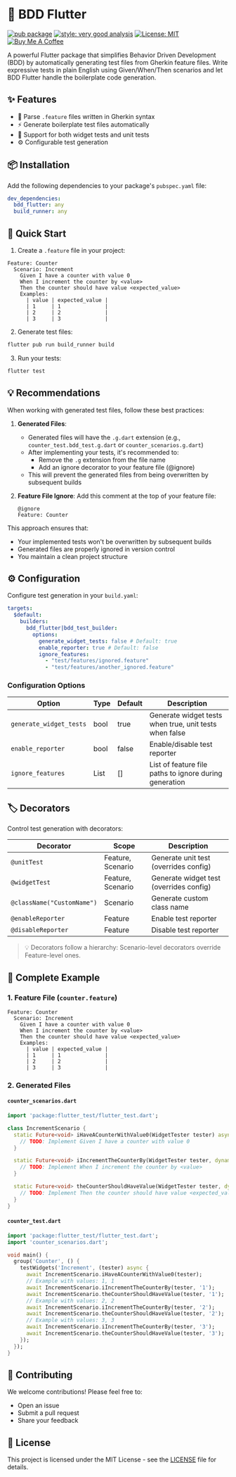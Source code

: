 # 🚀 BDD Flutter

[![pub package](https://img.shields.io/pub/v/bdd_flutter.svg)](https://pub.dev/packages/bdd_flutter)
[![style: very good analysis](https://img.shields.io/badge/style-very_good_analysis-B22C89.svg)](https://pub.dev/packages/very_good_analysis)
[![License: MIT](https://img.shields.io/badge/License-MIT-yellow.svg)](https://opensource.org/licenses/MIT)
[![Buy Me A Coffee](https://www.buymeacoffee.com/assets/img/custom_images/orange_img.png)](https://www.buymeacoffee.com/samderlust)

A powerful Flutter package that simplifies Behavior Driven Development (BDD) by automatically generating test files from Gherkin feature files. Write expressive tests in plain English using Given/When/Then scenarios and let BDD Flutter handle the boilerplate code generation.

## ✨ Features

- 📝 Parse `.feature` files written in Gherkin syntax
- ⚡ Generate boilerplate test files automatically
- 🧪 Support for both widget tests and unit tests
- ⚙️ Configurable test generation

## 📦 Installation

Add the following dependencies to your package's `pubspec.yaml` file:

```yaml
dev_dependencies:
  bdd_flutter: any
  build_runner: any
```

## 🚀 Quick Start

1. Create a `.feature` file in your project:

```gherkin
Feature: Counter
  Scenario: Increment
    Given I have a counter with value 0
    When I increment the counter by <value>
    Then the counter should have value <expected_value>
    Examples:
      | value | expected_value |
      | 1     | 1              |
      | 2     | 2              |
      | 3     | 3              |
```

2. Generate test files:

```bash
flutter pub run build_runner build
```

3. Run your tests:

```bash
flutter test
```

## 💡 Recommendations

When working with generated test files, follow these best practices:

1. **Generated Files**:

   - Generated files will have the `.g.dart` extension (e.g., `counter_test.bdd_test.g.dart` or `counter_scenarios.g.dart`)
   - After implementing your tests, it's recommended to:
     - Remove the `.g` extension from the file name
     - Add an ignore decorator to your feature file (@ignore)
   - This will prevent the generated files from being overwritten by subsequent builds

2. **Feature File Ignore**:
   Add this comment at the top of your feature file:
   ```gherkin
   @ignore
   Feature: Counter
   ```

This approach ensures that:

- Your implemented tests won't be overwritten by subsequent builds
- Generated files are properly ignored in version control
- You maintain a clean project structure

## ⚙️ Configuration

Configure test generation in your `build.yaml`:

```yaml
targets:
  $default:
    builders:
      bdd_flutter|bdd_test_builder:
        options:
          generate_widget_tests: false # Default: true
          enable_reporter: true # Default: false
          ignore_features:
            - "test/features/ignored.feature"
            - "test/features/another_ignored.feature"
```

### Configuration Options

| Option                  | Type | Default | Description                                            |
| ----------------------- | ---- | ------- | ------------------------------------------------------ |
| `generate_widget_tests` | bool | true    | Generate widget tests when true, unit tests when false |
| `enable_reporter`       | bool | false   | Enable/disable test reporter                           |
| `ignore_features`       | List | []      | List of feature file paths to ignore during generation |

## 🏷️ Decorators

Control test generation with decorators:

| Decorator                  | Scope             | Description                             |
| -------------------------- | ----------------- | --------------------------------------- |
| `@unitTest`                | Feature, Scenario | Generate unit test (overrides config)   |
| `@widgetTest`              | Feature, Scenario | Generate widget test (overrides config) |
| `@className("CustomName")` | Scenario          | Generate custom class name              |
| `@enableReporter`          | Feature           | Enable test reporter                    |
| `@disableReporter`         | Feature           | Disable test reporter                   |

> 💡 Decorators follow a hierarchy: Scenario-level decorators override Feature-level ones.

## 📝 Complete Example

### 1. Feature File (`counter.feature`)

```gherkin
Feature: Counter
  Scenario: Increment
    Given I have a counter with value 0
    When I increment the counter by <value>
    Then the counter should have value <expected_value>
    Examples:
      | value | expected_value |
      | 1     | 1              |
      | 2     | 2              |
      | 3     | 3              |
```

### 2. Generated Files

#### `counter_scenarios.dart`

```dart
import 'package:flutter_test/flutter_test.dart';

class IncrementScenario {
  static Future<void> iHaveACounterWithValue0(WidgetTester tester) async {
    // TODO: Implement Given I have a counter with value 0
  }

  static Future<void> iIncrementTheCounterBy(WidgetTester tester, dynamic value) async {
    // TODO: Implement When I increment the counter by <value>
  }

  static Future<void> theCounterShouldHaveValue(WidgetTester tester, dynamic expected_value) async {
    // TODO: Implement Then the counter should have value <expected_value>
  }
}
```

#### `counter_test.dart`

```dart
import 'package:flutter_test/flutter_test.dart';
import 'counter_scenarios.dart';

void main() {
  group('Counter', () {
    testWidgets('Increment', (tester) async {
      await IncrementScenario.iHaveACounterWithValue0(tester);
      // Example with values: 1, 1
      await IncrementScenario.iIncrementTheCounterBy(tester, '1');
      await IncrementScenario.theCounterShouldHaveValue(tester, '1');
      // Example with values: 2, 2
      await IncrementScenario.iIncrementTheCounterBy(tester, '2');
      await IncrementScenario.theCounterShouldHaveValue(tester, '2');
      // Example with values: 3, 3
      await IncrementScenario.iIncrementTheCounterBy(tester, '3');
      await IncrementScenario.theCounterShouldHaveValue(tester, '3');
    });
  });
}
```

## 🤝 Contributing

We welcome contributions! Please feel free to:

- Open an issue
- Submit a pull request
- Share your feedback

## 📄 License

This project is licensed under the MIT License - see the [LICENSE](LICENSE) file for details.
